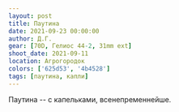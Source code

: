```yaml
---
layout: post
title: Паутина
date: 2021-09-23 00:00:00
author: Д.Г.
gear: [70D, Гелиос 44-2, 31mm ext]
shoot_date: 2021-09-11
location: Агрогородок
colors: ['625d53', '4b4528']
tags: [паутина, капли]
---
```

Паутина -- с капельками, всенепременнейше.

